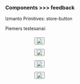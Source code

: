 ### Components >>> feedback

Izmanto Primitives:
store-button

Piemers testesanai:

<style>
    .box {
        width: 320px;
        margin: 20px auto;
    }
</style>

<div class="box">
    <button class="appbtn-large"><img src="../dist/assets/images/"></button>
        <p></p>
        <button class="appbtn-small"><img src="../dist/assets/images/"></button>
        <p></p>
        <button class="appbtn-large"><img src="../dist/assets/images/"></button>
        <p></p>
        <button class="appbtn-small"><img src="../dist/assets/images/"></button>
</div>
